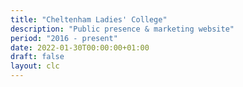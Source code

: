```yaml
---
title: "Cheltenham Ladies' College"
description: "Public presence & marketing website"
period: "2016 - present"
date: 2022-01-30T00:00:00+01:00
draft: false
layout: clc
---
```

